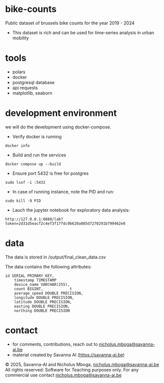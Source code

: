 # bike-counts
Public dataset of brussels bike counts for the year 2019 - 2024
- This dataset is rich and can be used for time-series analysis in urban mobility

# tools
- polars
- docker
- postgresql database
- api requests
- matplotlib, seaborn


# development environment

we will do the development using docker-compose.

- Verify docker is running 

```
docker info
```

- Build and run the services

```
docker compose up --build
```
- Ensure port 5432 is free for postgres

```
sudo lsof -i :5432
```

- In case of running instance, note the PID and run:

```
sudo kill -9 PID
```

- Lauch the jupyter notebook for exploratory data analysis: 

```
http://127.0.0.1:8888/lab?token=2d31d5eacf2c4ef3f17fdc9b620a085d7270291b799462e0
```
# data
 The data is stored in /output/final_clean_data.csv

The data contains the following attributes:
```
id SERIAL PRIMARY KEY,
    timestamp TIMESTAMP 
    device_name VARCHAR(255), 
    count BIGINT,            t
    average_speed DOUBLE PRECISION,
    longitude DOUBLE PRECISION,
    latitude DOUBLE PRECISION,
    easting DOUBLE PRECISION,
    northing DOUBLE PRECISION
```
# contact

- for comments, contributions, reach out to nicholus.mboga@savanna-ai.be
- material created by Savanna AI (https://savanna-ai.be)

© 2025, Savanna-AI and Nicholus Mboga, nicholus.mboga@savanna-ai.be
All rights reserved: Software for Teaching purposes only. For any commercial use contact nicholus.mboga@savanna-ai.be

